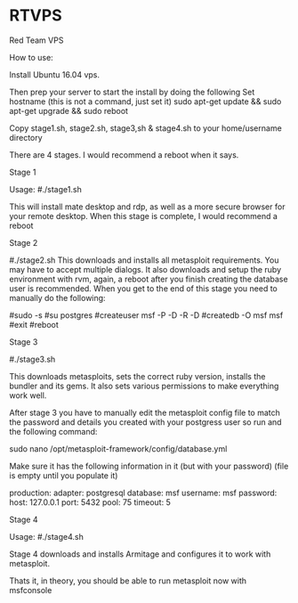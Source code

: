 # RTVPS
Red Team VPS

How to use:

Install Ubuntu 16.04 vps.

Then prep your server to start the install by doing the following
Set hostname (this is not a command, just set it)
sudo apt-get update && sudo apt-get upgrade && sudo reboot

Copy stage1.sh, stage2.sh, stage3,sh & stage4.sh to your home/username directory

There are 4 stages. I would recommend a reboot when it says.

Stage 1

Usage:
#./stage1.sh

This will install mate desktop and rdp, as well as a more secure browser for your remote desktop. When this stage is complete, I would recommend a reboot

Stage 2

#./stage2.sh
This downloads and installs all metasploit requirements. You may have to accept multiple dialogs. It also downloads and setup the ruby environment with rvm, again, a reboot after you finish creating the database user is recommended. When you get to the end of this stage you need to manually do the following:

#sudo -s
#su postgres
#createuser msf -P -D -R -D
#createdb -O msf msf
#exit
#reboot

Stage 3

#./stage3.sh

This downloads metasploits, sets the correct ruby version, installs the bundler and its gems. It also sets various permissions to make everything work well.

After stage 3 you have to manually edit the metasploit config file to match the password and details you created with your postgress user so run and the following command:

sudo nano /opt/metasploit-framework/config/database.yml

Make sure it has the following information in it (but with your password) (file is empty until you populate it)

production:
 adapter: postgresql
 database: msf
 username: msf
 password:
 host: 127.0.0.1
 port: 5432
 pool: 75
 timeout: 5

 Stage 4

 Usage:
 #./stage4.sh

 Stage 4 downloads and installs Armitage and configures it to work with metasploit.

Thats it, in theory, you should be able to run metasploit now with msfconsole
